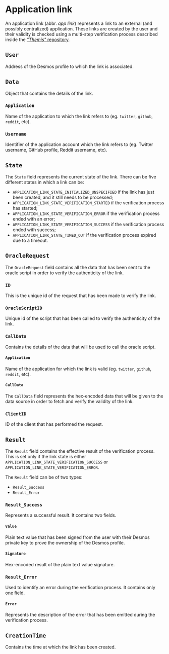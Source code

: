 # Application link
An application link (abbr. _app link_) represents a link to an external (and possibly centralized) application. These links are created by the user and their validity is checked using a multi-step verification process described inside the [_"Themis"_ repository](https://github.com/desmos-labs/themis). 

## `User`
Address of the Desmos profile to which the link is associated. 

## `Data`
Object that contains the details of the link. 

### `Application`
Name of the application to which the link refers to (eg. `twitter`, `github`, `reddit`, etc). 

### `Username`
Identifier of the application account which the link refers to (eg. Twitter username, GitHub profile, Reddit username, etc).

## `State`
The `State` field represents the current state of the link. There can be five different states in which a link can be: 

- `APPLICATION_LINK_STATE_INITIALIZED_UNSPECIFIED` if the link has just been created, and it still needs to be processed; 
- `APPLICATION_LINK_STATE_VERIFICATION_STARTED` if the verification process has started; 
- `APPLICATION_LINK_STATE_VERIFICATION_ERROR` if the verification process ended with an error; 
- `APPLICATION_LINK_STATE_VERIFICATION_SUCCESS` if the verification process ended with success;
- `APPLICATION_LINK_STATE_TIMED_OUT` if the verification process expired due to a timeout. 

## `OracleRequest`
The `OracleRequest` field contains all the data that has been sent to the oracle script in order to verify the authenticity of the link. 

### `ID`
This is the unique id of the request that has been made to verify the link. 

### `OracleScriptID`
Unique id of the script that has been called to verify the authenticity of the link. 

### `CallData`
Contains the details of the data that will be used to call the oracle script. 

#### `Application`
Name of the application for which the link is valid (eg. `twitter`, `github`, `reddit`, etc). 

#### `CallData`
The `CallData` field represents the hex-encoded data that will be given to the data source in order to fetch and verify the validity of the link. 

### `ClientID`
ID of the client that has performed the request.

## `Result`
The `Result` field contains the effective result of the verification process. This is set only if the link state is either `APPLICATION_LINK_STATE_VERIFICATION_SUCCESS` or `APPLICATION_LINK_STATE_VERIFICATION_ERROR`. 

The `Result` field can be of two types: 
- `Result_Success`
- `Result_Error`

### `Result_Success`
Represents a successful result. It contains two fields. 

#### `Value`
Plain text value that has been signed from the user with their Desmos private key to prove the ownership of the Desmos profile. 

#### `Signature`
Hex-encoded result of the plain text value signature. 

### `Result_Error`
Used to identify an error during the verification process. It contains only one field.

#### `Error`
Represents the description of the error that has been emitted during the verification process.

## `CreationTime`
Contains the time at which the link has been created. 
